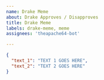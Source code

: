 ```yaml
---
name: Drake Meme
about: Drake Approves / Disapproves
title: Drake Meme
labels: drake-meme, meme
assignees: 'theapache64-bot'

---
```


```json
{
  "text_1": "TEXT 1 GOES HERE",
  "text_2": "TEXT 2 GOES HERE"
}
```
